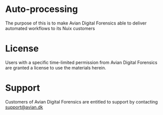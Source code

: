 # Auto-processing
The purpose of this is to make Avian Digital Forensics able to deliver automated workflows to its Nuix customers

# License
Users with a specific time-limited permission from Avian Digital Forensics are granted a license to use the materials herein. 

# Support
Customers of Avian Digital Forensics are entitled to support by contacting support@avian.dk

